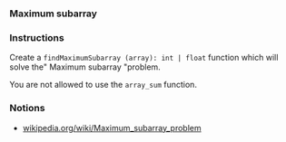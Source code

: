 ### Maximum subarray

### Instructions

Create a `findMaximumSubarray (array): int | float` function which will solve the" Maximum subarray "problem.

You are not allowed to use the `array_sum` function.

### Notions

- [wikipedia.org/wiki/Maximum_subarray_problem](https://en.wikipedia.org/wiki/Maximum_subarray_problem)